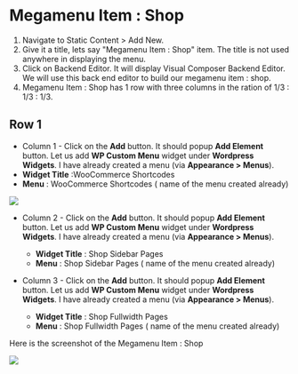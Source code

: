 # Megamenu Item : Shop

1. Navigate to Static Content > Add New.
2. Give it a title, lets say "Megamenu Item : Shop" item. The title is not used anywhere in displaying the menu.
3. Click on Backend Editor. It will display Visual Composer Backend Editor. We will use this back end editor to build our megamenu item : shop.
4. Megamenu Item : Shop has 1 row with three columns in the ration of 1/3 : 1/3 : 1/3.


## Row 1

 * Column 1 - Click on the **Add** button. It should popup **Add Element** button. Let us add **WP Custom Menu** widget under **Wordpress Widgets**. I have already created a menu (via **Appearance > Menus**).
  * **Widget Title** :WooCommerce Shortcodes
  * **Menu** : WooCommerce Shortcodes ( name of the menu created already)

  ![](http://transvelo.github.io/docs/unicase/images/megamenu-item-shop-setting.png)

* Column 2 - Click on the **Add** button. It should popup **Add Element** button. Let us add **WP Custom Menu** widget under **Wordpress Widgets**. I have already created a menu (via **Appearance > Menus**).
  * **Widget Title** : Shop Sidebar Pages
  * **Menu** : Shop Sidebar Pages ( name of the menu created already)

* Column 3 - Click on the **Add** button. It should popup **Add Element** button. Let us add **WP Custom Menu** widget under **Wordpress Widgets**. I have already created a menu (via **Appearance > Menus**).
  * **Widget Title** : Shop Fullwidth Pages
  * **Menu** : Shop Fullwidth Pages ( name of the menu created already)

Here is the screenshot of the Megamenu Item : Shop

  ![](http://transvelo.github.io/docs/unicase/images/megamenu-item-shop.png)
